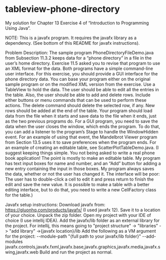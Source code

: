 # tableview-phone-directory
My solution for Chapter 13 Exercise 4 of “Introduction to Programming Using Java”.

NOTE: This is a javafx program. It requires the javafx library as a dependency. (See bottom of this README for javafx instructions).

Problem Description:
The sample program PhoneDirectoryFileDemo.java from Subsection 11.3.2 keeps data for
a “phone directory” in a file in the user’s home directory. Exercise 11.5 asked you to
revise that program to use an XML format for the data. Both programs have a simple
command-line user interface. For this exercise, you should provide a GUI interface for the
phone directory data. You can base your program either on the original sample program
or on the modified XML version from the exercise. Use a TableView to hold the data.
The user should be able to edit all the entries in the table. Also, the user should be able
to add and delete rows. Include either buttons or menu commands that can be used to
perform these actions. The delete command should delete the selected row, if any. New
rows should be added at the end of the table.
Your program should load data from the file when it starts and save data to the file
when it ends, just as the two previous programs do. For a GUI program, you need to
save the data when the user closes the window, which ends the program. To do that, you
can add a listener to the program’s Stage to handle the WindowHidden event. For an
example of using that event, the Mandelbrot Viewer program from Section 13.5 uses it to
save preferences when the program ends. For an example of creating an editable table,
see ScatterPlotTableDemo.java.
(I suggest keeping things simple. You not being asked to write a real phone book
application! The point is mostly to make an editable table. My program has text input
boxes for name and number, and an “Add” button for adding a new entry containing the
input in those boxes. My program always saves the data, whether or not the user has
changed it. The interface will be poor: The user has to double-click a cell to edit it and
press return to finish the edit and save the new value. It is possible to make a table with
a better editing interface, but to do that, you need to write a new CellFactory class for the
table.)

Javafx setup instructions:
Download javafx from: https://gluonhq.com/products/javafx/ (I used javafx 12). Save it to a location of your choice.
Unpack the zip folder.
Open my project with your IDE of choice (I use intellij IDEA).
Add the javafx/lib folder as an external library for the project. For intellij, this means going to "project structure" -> "libraries" -> "add library" ->{javafx location}/lib
Add the following as a VM argument for the project: --module-path "{full path to your javafx/lib folder}" --add-modules javafx.controls,javafx.fxml,javafx.base,javafx.graphics,javafx.media,javafx.swing,javafx.web
Build and run the project as normal.

